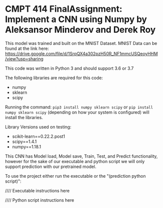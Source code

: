 # CMPT 414 FinalAssignment: Implement a CNN using Numpy by Aleksansor Minderov and Derek Roy

This model was trained and built on the MNIST Dataset. MNIST Data can be found at the link here: https://drive.google.com/file/d/1SrpQX4a302pzH50R_NF1mmcUSQeoyHHM/view?usp=sharing

This code was written in Python 3 and should support 3.6 or 3.7



The following libraries are required for this code: 
- numpy
- sklearn
- scipy 

Running the command: `pip3 install numpy sklearn scipy` or `pip install numpy sklearn scipy` (depending on how your system is configured) will install the libraries.



Library Versions used on testing:
- scikit-learn==0.22.2.post1
- scipy==1.4.1
- numpy==1.18.1



This CNN has Model load, Model save, Train, Test, and Predict functionality, however for the sake of our executable and python script we will only support prediction with our pretrained model. 

To use the project either run the executable or the "(prediction python script)": 

//// Executable instructions here

//// Python script instructions here 

